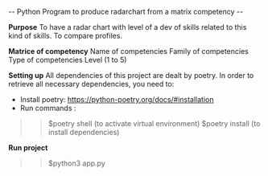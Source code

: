 -- Python Program to produce radarchart from a matrix competency --

**Purpose**
To have a radar chart with level of a dev of skills related to this kind of skills.
To compare profiles.

**Matrice of competency**
Name of competencies
Family of competencies
Type of competencies
Level (1 to 5)

**Setting up**
All dependencies of this project are dealt by poetry.
In order to retrieve all necessary dependencies, you need to:

- Install poetry: https://python-poetry.org/docs/#installation
- Run commands :

> > $poetry shell (to activate virtual environment)
> > $poetry install (to install dependencies)

**Run project**

> > $python3 app.py
